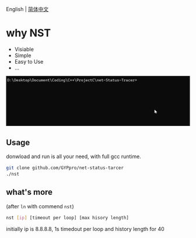 
English | [简体中文](README.md)

# why NST

+ Visiable
+ Simple
+ Easy to Use
+ ...

![alt text](PixPin_2025-01-23_02-21-45.gif)

## Usage

donwload and run is all your need, with full gcc runtime.

```bash
git clone github.com/GYPpro/net-status-tarcer
./nst
```

## what's more

(after `ln` with commend `nst`)

```bash
nst [ip] [timeout per loop] [max hisory length]
```

initially ip is 8.8.8.8, 1s timedout per loop and history length for 40


